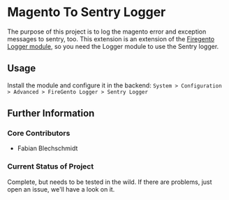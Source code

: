 # Magento To Sentry Logger

The purpose of this project is to log the magento error and exception messages to sentry, too. This extension is an extension of the [Firegento Logger module](https://github.com/firegento/firegento-logger), so you need the Logger module to use the Sentry logger.

## Usage

Install the module and configure it in the backend: `System > Configuration > Advanced > FireGento Logger > Sentry Logger`

## Further Information

### Core Contributors

* Fabian Blechschmidt

### Current Status of Project

Complete, but needs to be tested in the wild. If there are problems, just open an issue, we'll have a look on it.
